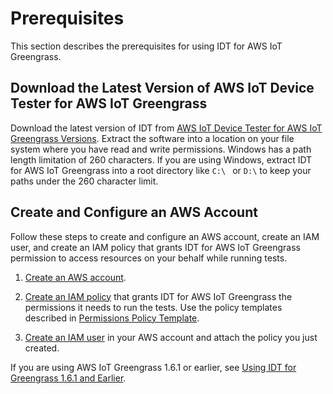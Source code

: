 # Prerequisites<a name="dev-tst-prereqs"></a>

This section describes the prerequisites for using IDT for AWS IoT Greengrass\.

## Download the Latest Version of AWS IoT Device Tester for AWS IoT Greengrass<a name="install-dev-tst-gg"></a>

Download the latest version of IDT from [AWS IoT Device Tester for AWS IoT Greengrass Versions](dev-test-versions.md)\. Extract the software into a location on your file system where you have read and write permissions\. Windows has a path length limitation of 260 characters\. If you are using Windows, extract IDT for AWS IoT Greengrass into a root directory like `C:\ ` or `D:\` to keep your paths under the 260 character limit\.

## Create and Configure an AWS Account<a name="config-aws-account"></a>

Follow these steps to create and configure an AWS account, create an IAM user, and create an IAM policy that grants IDT for AWS IoT Greengrass permission to access resources on your behalf while running tests\.

1. [Create an AWS account](https://aws.amazon.com/premiumsupport/knowledge-center/create-and-activate-aws-account/)\.

1. [Create an IAM policy](https://docs.aws.amazon.com/IAM/latest/UserGuide/tutorial_managed-policies.html) that grants IDT for AWS IoT Greengrass the permissions it needs to run the tests\. Use the policy templates described in [Permissions Policy Template](policy-template.md)\.

1. [Create an IAM user](https://docs.aws.amazon.com/IAM/latest/UserGuide/id_users_create.html) in your AWS account and attach the policy you just created\.

If you are using AWS IoT Greengrass 1\.6\.1 or earlier, see [Using IDT for Greengrass 1\.6\.1 and Earlier](old-idt.md)\.